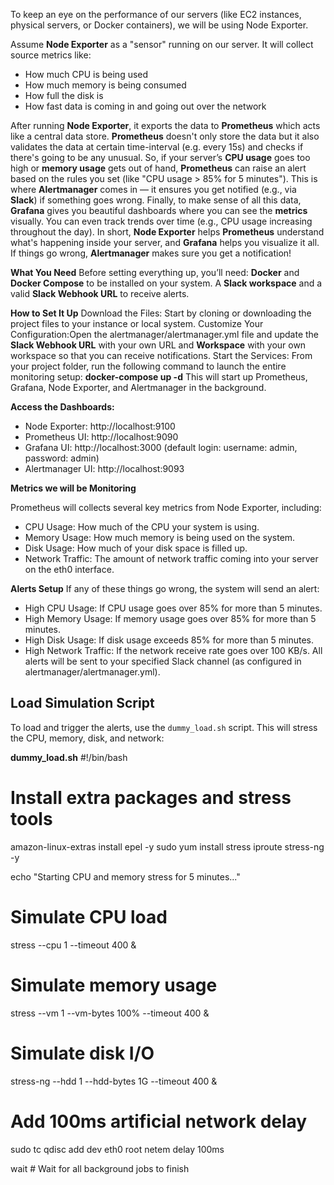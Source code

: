 To keep an eye on the performance of our servers (like EC2 instances, physical servers, or Docker containers), we will be using Node Exporter.

Assume **Node Exporter** as a "sensor" running on our server. It will collect source metrics like:

- How much CPU is being used
- How much memory is being consumed
- How full the disk is
- How fast data is coming in and going out over the network

After running **Node Exporter**, it exports the data to **Prometheus** which acts like a central data store. **Prometheus** doesn't only store the data but it also validates the data at certain time-interval (e.g. every 15s) and checks if there's going to be any unusual.
So, if your server’s **CPU usage** goes too high or **memory usage** gets out of hand, **Prometheus** can raise an alert based on the rules you set (like "CPU usage > 85% for 5 minutes").
This is where **Alertmanager** comes in — it ensures you get notified (e.g., via **Slack**) if something goes wrong.
Finally, to make sense of all this data, **Grafana** gives you beautiful dashboards where you can see the **metrics** visually. You can even track trends over time (e.g., CPU usage increasing throughout the day).
In short, **Node Exporter** helps **Prometheus** understand what's happening inside your server, and **Grafana** helps you visualize it all. If things go wrong, **Alertmanager** makes sure you get a notification!

**What You Need**
Before setting everything up, you’ll need:
**Docker** and **Docker Compose** to be installed on your system.
A **Slack workspace** and a valid **Slack Webhook URL** to receive alerts.

**How to Set It Up**
Download the Files: Start by cloning or downloading the project files to your instance or local system.
Customize Your Configuration:Open the alertmanager/alertmanager.yml file and update the **Slack Webhook URL** with your own URL and **Workspace** with your own workspace so that you can receive notifications.
Start the Services:
From your project folder, run the following command to launch the entire monitoring setup:
**docker-compose up -d**
This will start up Prometheus, Grafana, Node Exporter, and Alertmanager in the background.

**Access the Dashboards:**

- Node Exporter: http://localhost:9100
- Prometheus UI: http://localhost:9090
- Grafana UI: http://localhost:3000 (default login: username: admin, password: admin)
- Alertmanager UI: http://localhost:9093
  
**Metrics we will be Monitoring**

Prometheus will collects several key metrics from Node Exporter, including:
- CPU Usage: How much of the CPU your system is using.
- Memory Usage: How much memory is being used on the system.
- Disk Usage: How much of your disk space is filled up.
- Network Traffic: The amount of network traffic coming into your server on the eth0 interface.

**Alerts Setup**
If any of these things go wrong, the system will send an alert:
- High CPU Usage: If CPU usage goes over 85% for more than 5 minutes.
- High Memory Usage: If memory usage goes over 85% for more than 5 minutes.
- High Disk Usage: If disk usage exceeds 85% for more than 5 minutes.
- High Network Traffic: If the network receive rate goes over 100 KB/s.
All alerts will be sent to your specified Slack channel (as configured in alertmanager/alertmanager.yml).


## Load Simulation Script

To load and trigger the alerts, use the `dummy_load.sh` script. This will stress the CPU, memory, disk, and network:

**dummy_load.sh**
#!/bin/bash

# Install extra packages and stress tools
amazon-linux-extras install epel -y
sudo yum install stress iproute stress-ng -y

echo "Starting CPU and memory stress for 5 minutes..."
# Simulate CPU load
stress --cpu 1 --timeout 400 &
# Simulate memory usage
stress --vm 1 --vm-bytes 100% --timeout 400 &
# Simulate disk I/O
stress-ng --hdd 1 --hdd-bytes 1G --timeout 400 &
# Add 100ms artificial network delay
sudo tc qdisc add dev eth0 root netem delay 100ms

wait  # Wait for all background jobs to finish


